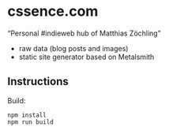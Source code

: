 # cssence.com

“Personal #indieweb hub of Matthias Zöchling”
- raw data (blog posts and images)
- static site generator based on Metalsmith

## Instructions

Build:

```
npm install
npm run build
```
